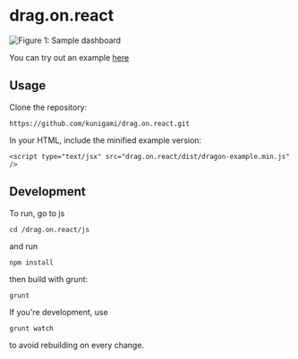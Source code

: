 drag.on.react
=============

![Figure 1: Sample dashboard](https://cloud.githubusercontent.com/assets/782222/4299745/452aeff0-3e3b-11e4-9d4e-78d7efbd7867.png)

You can try out an example [here](http://jsfiddle.net/kunigami/62at3b42/embedded/result/) 

Usage
-----

Clone the repository:

    https://github.com/kunigami/drag.on.react.git

In your HTML, include the minified example version:

    <script type="text/jsx" src="drag.on.react/dist/dragon-example.min.js" />

Development
-----------

To run, go to js

    cd /drag.on.react/js

and run

    npm install

then build with grunt:

    grunt

If you're development, use

    grunt watch

to avoid rebuilding on every change.
